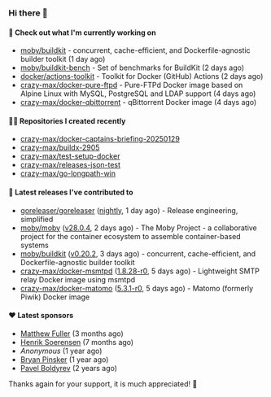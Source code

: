 ### Hi there 👋

#### 👷 Check out what I'm currently working on

- [moby/buildkit](https://github.com/moby/buildkit) - concurrent, cache-efficient, and Dockerfile-agnostic builder toolkit (1 day ago)
- [moby/buildkit-bench](https://github.com/moby/buildkit-bench) - Set of benchmarks for BuildKit (2 days ago)
- [docker/actions-toolkit](https://github.com/docker/actions-toolkit) - Toolkit for Docker (GitHub) Actions (2 days ago)
- [crazy-max/docker-pure-ftpd](https://github.com/crazy-max/docker-pure-ftpd) - Pure-FTPd Docker image based on Alpine Linux with MySQL, PostgreSQL and LDAP support (4 days ago)
- [crazy-max/docker-qbittorrent](https://github.com/crazy-max/docker-qbittorrent) - qBittorrent Docker image (4 days ago)

#### 👨‍💻 Repositories I created recently

- [crazy-max/docker-captains-briefing-20250129](https://github.com/crazy-max/docker-captains-briefing-20250129)
- [crazy-max/buildx-2905](https://github.com/crazy-max/buildx-2905)
- [crazy-max/test-setup-docker](https://github.com/crazy-max/test-setup-docker)
- [crazy-max/releases-json-test](https://github.com/crazy-max/releases-json-test)
- [crazy-max/go-longpath-win](https://github.com/crazy-max/go-longpath-win)

#### 🚀 Latest releases I've contributed to

- [goreleaser/goreleaser](https://github.com/goreleaser/goreleaser) ([nightly](https://github.com/goreleaser/goreleaser/releases/tag/nightly), 1 day ago) - Release engineering, simplified
- [moby/moby](https://github.com/moby/moby) ([v28.0.4](https://github.com/moby/moby/releases/tag/v28.0.4), 2 days ago) - The Moby Project - a collaborative project for the container ecosystem to assemble container-based systems
- [moby/buildkit](https://github.com/moby/buildkit) ([v0.20.2](https://github.com/moby/buildkit/releases/tag/v0.20.2), 3 days ago) - concurrent, cache-efficient, and Dockerfile-agnostic builder toolkit
- [crazy-max/docker-msmtpd](https://github.com/crazy-max/docker-msmtpd) ([1.8.28-r0](https://github.com/crazy-max/docker-msmtpd/releases/tag/1.8.28-r0), 5 days ago) - Lightweight SMTP relay Docker image using msmtpd
- [crazy-max/docker-matomo](https://github.com/crazy-max/docker-matomo) ([5.3.1-r0](https://github.com/crazy-max/docker-matomo/releases/tag/5.3.1-r0), 5 days ago) - Matomo (formerly Piwik) Docker image

#### ❤️ Latest sponsors
- [Matthew Fuller](https://github.com/mathematics333) (3 months ago)
- [Henrik Soerensen](https://github.com/hsoerensen) (7 months ago)
- _Anonymous_ (1 year ago)
- [Bryan Pinsker](https://github.com/BryanPinsker) (1 year ago)
- [Pavel Boldyrev](https://github.com/bpg) (2 years ago)

Thanks again for your support, it is much appreciated! 🙏
